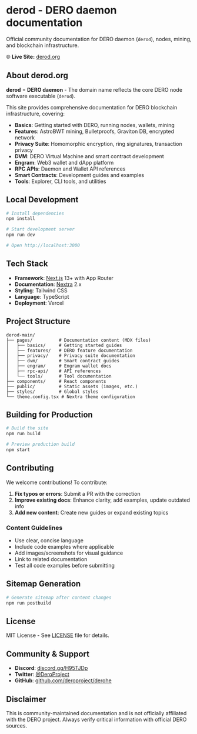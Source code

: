 # derod - DERO daemon documentation

Official community documentation for DERO daemon (`derod`), nodes, mining, and blockchain infrastructure.

🌐 **Live Site:** [derod.org](https://derod.org)

## About derod.org

**derod** = **DERO daemon** - The domain name reflects the core DERO node software executable (`derod`).

This site provides comprehensive documentation for DERO blockchain infrastructure, covering:

- **Basics**: Getting started with DERO, running nodes, wallets, mining
- **Features**: AstroBWT mining, Bulletproofs, Graviton DB, encrypted network
- **Privacy Suite**: Homomorphic encryption, ring signatures, transaction privacy
- **DVM**: DERO Virtual Machine and smart contract development
- **Engram**: Web3 wallet and dApp platform
- **RPC APIs**: Daemon and Wallet API references
- **Smart Contracts**: Development guides and examples
- **Tools**: Explorer, CLI tools, and utilities

## Local Development

```bash
# Install dependencies
npm install

# Start development server
npm run dev

# Open http://localhost:3000
```

## Tech Stack

- **Framework**: [Next.js](https://nextjs.org/) 13+ with App Router
- **Documentation**: [Nextra](https://nextra.site/) 2.x
- **Styling**: Tailwind CSS
- **Language**: TypeScript
- **Deployment**: Vercel

## Project Structure

```
derod-main/
├── pages/          # Documentation content (MDX files)
│   ├── basics/     # Getting started guides
│   ├── features/   # DERO feature documentation
│   ├── privacy/    # Privacy suite documentation
│   ├── dvm/        # Smart contract guides
│   ├── engram/     # Engram wallet docs
│   ├── rpc-api/    # API references
│   └── tools/      # Tool documentation
├── components/     # React components
├── public/         # Static assets (images, etc.)
├── styles/         # Global styles
└── theme.config.tsx # Nextra theme configuration
```

## Building for Production

```bash
# Build the site
npm run build

# Preview production build
npm start
```

## Contributing

We welcome contributions! To contribute:

1. **Fix typos or errors**: Submit a PR with the correction
2. **Improve existing docs**: Enhance clarity, add examples, update outdated info
3. **Add new content**: Create new guides or expand existing topics

### Content Guidelines

- Use clear, concise language
- Include code examples where applicable
- Add images/screenshots for visual guidance
- Link to related documentation
- Test all code examples before submitting

## Sitemap Generation

```bash
# Generate sitemap after content changes
npm run postbuild
```

## License

MIT License - See [LICENSE](./LICENSE) file for details.

## Community & Support

- **Discord**: [discord.gg/H95TJDp](https://discord.gg/H95TJDp)
- **Twitter**: [@DeroProject](https://twitter.com/DeroProject)
- **GitHub**: [github.com/deroproject/derohe](https://github.com/deroproject/derohe)

## Disclaimer

This is community-maintained documentation and is not officially affiliated with the DERO project. Always verify critical information with official DERO sources.

